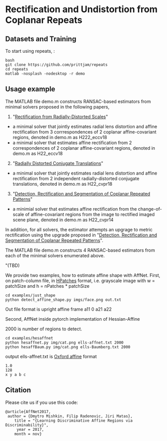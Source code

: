 # Rectification and Undistortion from Coplanar Repeats



## Datasets and Training
To start using repeats, :

```
bash
git clone https://github.com/prittjam/repeats
cd repeats
matlab -nosplash -nodesktop -r demo
```

## Usage example
The MATLAB file demo.m constructs RANSAC-based estimators from minimal solvers proposed in the following papers, 
1. "[Rectification from Radially-Distorted Scales](TBD)" 
  * a minimal solver that jointly estimates radial lens distortion and affine rectification from 3 corrrespondences of 2 coplanar affine-covariant regions, denoted in demo.m as H222_eccv18
  * a minimal solver that estimates affine rectification from 2 correspondences of 2 coplanar affine-covariant regions, denoted in demo.m as H22_eccv18

2. "[Radially Distorted Conjugate Translations](https://arxiv.org/abs/1711.11339)"
  * a minimal solver that jointly estimates radial lens distortion and affine rectification from 2 independent radially-distorted conjugate translations, denoted in demo.m as H22_cvpr18

3. "[Detection, Rectification and Segmentation of Coplanar Repeated Patterns](http://cmp.felk.cvut.cz/~prittjam/doc/cvpr14.pdf)"
  * a minimial solver that estimates affine rectification from the change-of-scale of affine-covariant regions from the image to rectified imaged scene plane, denoted in demo.m as H22_cvpr14

In addition, for all solvers, the estimator attempts an upgrage to metric rectification using the upgrade proposed in 
"[Detection, Rectification and Segmentation of Coplanar Repeated Patterns](http://cmp.felk.cvut.cz/~prittjam/doc/cvpr14.pdf)".

The MATLAB file demo.m constructs 4 RANSAC-based estimators from each of the minimal solvers enumerated above.

"(TBD)

We provide two examples, how to estimate affine shape with AffNet. 
First, on patch-column file, in [HPatches](https://github.com/hpatches/hpatches-benchmark) format, i.e. grayscale image with w = patchSize and h = nPatches * patchSize

```
cd examples/just_shape
python detect_affine_shape.py imgs/face.png out.txt
```

Out file format is upright affine frame a11 0 a21 a22


Second, AffNet inside pytorch implementation of Hessian-Affine

2000 is number of regions to detect.

```
cd examples/hesaffnet
python hesaffnet.py img/cat.png ells-affnet.txt 2000
python hesaffBaum.py img/cat.png ells-Baumberg.txt 2000
```

output ells-affnet.txt is [Oxford affine](http://www.robots.ox.ac.uk/~vgg/research/affine/) format 
```
1.0
128
x y a b c 
```

## Citation

Please cite us if you use this code:

```
@article{AffNet2017,
 author = {Dmytro Mishkin, Filip Radenovic, Jiri Matas},
    title = "{Learning Discriminative Affine Regions via Discriminability}",
     year = 2017,
    month = nov}
```

